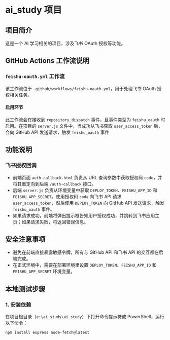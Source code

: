# ai_study 项目

## 项目简介
这是一个 AI 学习相关的项目，涉及飞书 OAuth 授权等功能。

## GitHub Actions 工作流说明

### `feishu-oauth.yml` 工作流
该工作流位于 `.github/workflows/feishu-oauth.yml`，用于处理飞书 OAuth 授权相关任务。

#### 启用环节
此工作流会在接收到 `repository_dispatch` 事件，且事件类型为 `feishu_oauth` 时启用。在项目的 `server.js` 文件中，当成功从飞书获取 `user_access_token` 后，会向 GitHub API 发送请求，触发 `feishu_oauth` 事件


## 功能说明
### 飞书授权回调
- 前端页面 `auth-callback.html` 负责从 URL 查询参数中获取授权码 `code`，并将其重定向到后端 `/auth-callback` 接口。
- 后端 `server.js` 负责从环境变量中获取 `DEPLOY_TOKEN`、`FEISHU_APP_ID` 和 `FEISHU_APP_SECRET`。使用授权码 `code` 向飞书 API 请求 `user_access_token`，然后使用 `DEPLOY_TOKEN` 向 GitHub API 发送请求，触发 `feishu_oauth` 事件。
- 如果请求成功，前端将弹出提示框告知用户授权成功，并跳转到飞书应用主页；如果请求失败，将返回错误信息。

## 安全注意事项
- 避免在前端直接暴露敏感令牌，所有与 GitHub API 和飞书 API 的交互都在后端完成。
- 在正式环境中，需要在部署环境里设置 `DEPLOY_TOKEN`、`FEISHU_APP_ID` 和 `FEISHU_APP_SECRET` 环境变量。

## 本地测试步骤
### 1. 安装依赖
在项目根目录（`e:\ai_study\ai_study`）下打开命令提示符或 PowerShell，运行以下命令：
```bash
npm install express node-fetch@latest
```